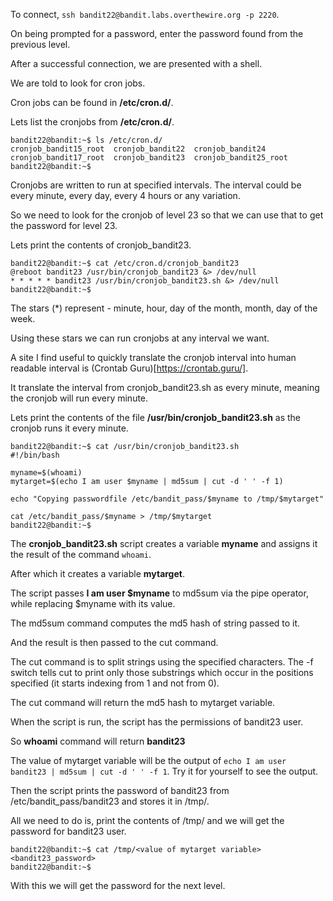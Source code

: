 To connect, `ssh bandit22@bandit.labs.overthewire.org -p 2220`.

On being prompted for a password, enter the password found from the previous level.

After a successful connection, we are presented with a shell.


We are told to look for cron jobs.

Cron jobs can be found in **/etc/cron.d/**.

Lets list the cronjobs from **/etc/cron.d/**.


```
bandit22@bandit:~$ ls /etc/cron.d/
cronjob_bandit15_root  cronjob_bandit22  cronjob_bandit24
cronjob_bandit17_root  cronjob_bandit23  cronjob_bandit25_root
bandit22@bandit:~$
```

Cronjobs are written to run at specified intervals. The interval could be every minute, every day, every 4 hours or any variation.


So we need to look for the cronjob of level 23 so that we can use that to get the password for level 23.


Lets print the contents of cronjob_bandit23.

```
bandit22@bandit:~$ cat /etc/cron.d/cronjob_bandit23
@reboot bandit23 /usr/bin/cronjob_bandit23 &> /dev/null
* * * * * bandit23 /usr/bin/cronjob_bandit23.sh &> /dev/null
bandit22@bandit:~$
```

The stars (*) represent - minute, hour, day of the month, month, day of the week.

Using these stars we can run cronjobs at any interval we want.


A site I find useful to quickly translate the cronjob interval into human readable interval is (Crontab Guru)[https://crontab.guru/].

It translate the interval from cronjob_bandit23.sh as every minute, meaning the cronjob will run every minute.


Lets print the contents of the file **/usr/bin/cronjob_bandit23.sh** as the cronjob runs it every minute.


```
bandit22@bandit:~$ cat /usr/bin/cronjob_bandit23.sh
#!/bin/bash

myname=$(whoami)
mytarget=$(echo I am user $myname | md5sum | cut -d ' ' -f 1)

echo "Copying passwordfile /etc/bandit_pass/$myname to /tmp/$mytarget"

cat /etc/bandit_pass/$myname > /tmp/$mytarget
bandit22@bandit:~$
```

The **cronjob_bandit23.sh** script creates a variable **myname** and assigns it the result of the command `whoami`.

After which it creates a variable **mytarget**.

The script passes **I am user $myname** to md5sum via the pipe operator, while replacing $myname with its value.

The md5sum command computes the md5 hash of string passed to it.

And the result is then passed to the cut command.

The cut command is to split strings using the specified characters. The -f switch tells cut to print only those substrings which occur in the positions specified (it starts indexing from 1 and not from 0).


The cut command will return the md5 hash to mytarget variable.


When the script is run, the script has the permissions of bandit23 user.

So **whoami** command will return **bandit23**


The value of mytarget variable will be the output of `echo I am user bandit23 | md5sum | cut -d ' ' -f 1`. Try it for yourself to see the output.


Then the script prints the password of bandit23 from /etc/bandit_pass/bandit23 and stores it in /tmp/<value of mytarget variable>.


All we need to do is, print the contents of /tmp/<value of mytarget variable> and we will get the password for bandit23 user.

```
bandit22@bandit:~$ cat /tmp/<value of mytarget variable>
<bandit23_password>
bandit22@bandit:~$
```

With this we will get the password for the next level.